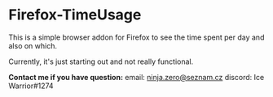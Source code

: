 # Firefox-TimeUsage

This is a simple browser addon for Firefox to see the time spent per day and also on which.

Currently, it's just starting out and not really functional.

**Contact me if you have question:**
email: ninja.zero@seznam.cz
discord: Ice Warrior#1274
